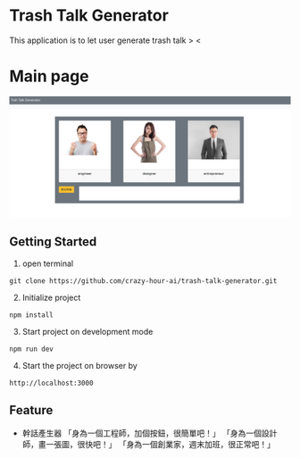 # Trash Talk Generator

This application is to let user generate trash talk > <

# Main page
![image](./trash-talk-generator.png)

## Getting Started
1. open terminal
```
git clone https://github.com/crazy-hour-ai/trash-talk-generator.git
```
2. Initialize project
```
npm install
```
3. Start project on development mode
```
npm run dev
```
4. Start the project on browser by 
```
http://localhost:3000 
```

## Feature
+ 幹話產生器
「身為一個工程師，加個按鈕，很簡單吧！」
「身為一個設計師，畫一張圖，很快吧！」
「身為一個創業家，週末加班，很正常吧！」